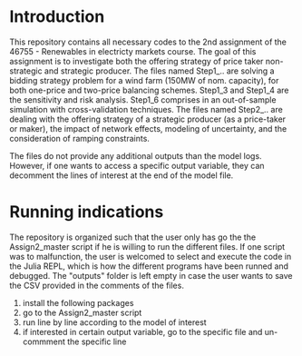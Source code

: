 # Introduction
This repository contains all necessary codes to the 2nd assignment of the 46755 - Renewables in electricty markets course. The goal of this assignment is to investigate both the offering strategy of price taker non-strategic and strategic producer. The files named Step1_.. are solving a bidding strategy problem for a wind farm (150MW of nom. capacity), for both one-price and two-price balancing schemes. Step1_3 and Step1_4 are the sensitivity and risk analysis. Step1_6 comprises in an out-of-sample simulation with cross-validation techniques. The files named Step2_.. are dealing with the offering strategy of a strategic producer (as a price-taker or maker), the impact of network effects, modeling of uncertainty, and the consideration of ramping constraints.

The files do not provide any additional outputs than the model logs. However, if one wants to access a specific output variable, they can decomment the lines of interest at the end of the model file.

# Running indications
The repository is organized such that the user only has go the the Assign2_master script if he is willing to run the different files. If one script was to malfunction, the user is welcomed to select and execute the code in the Julia REPL, which is how the different programs have been runned and debugged. The "outputs" folder is left empty in case the user wants to save the CSV provided in the comments of the files.
1. install the following packages
2. go to the Assign2_master script
3. run line by line according to the model of interest
4. if interested in certain output variable, go to the specific file and un-commment the specific line


